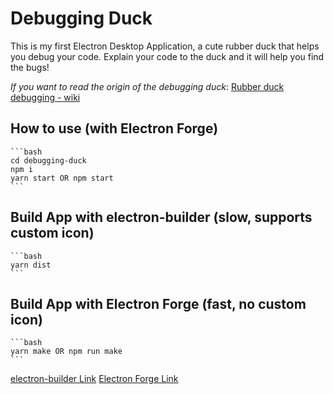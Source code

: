 # Debugging Duck

This is my first Electron Desktop Application, a cute rubber duck that helps you debug your code. Explain your code to the duck and it will help you find the bugs!

_If you want to read the origin of the debugging duck_: [Rubber duck debugging - wiki](https://en.wikipedia.org/wiki/Rubber_duck_debugging)

## How to use (with Electron Forge)

    ```bash
    cd debugging-duck
    npm i
    yarn start OR npm start
    ```

## Build App with electron-builder (slow, supports custom icon)

    ```bash
    yarn dist
    ```

## Build App with Electron Forge (fast, no custom icon)

    ```bash
    yarn make OR npm run make
    ```

[electron-builder Link](https://www.electron.build/)
[Electron Forge Link](https://www.electronforge.io/)

